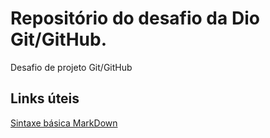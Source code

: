 # Repositório do desafio da Dio Git/GitHub.
Desafio de projeto Git/GitHub

## Links úteis
[Sintaxe básica MarkDown](https://markdown.net.br/sintaxe-basica/)
